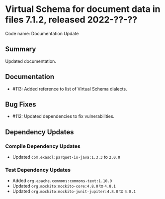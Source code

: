 # Virtual Schema for document data in files 7.1.2, released 2022-??-??

Code name: Documentation Update

## Summary

Updated documentation.

## Documentation

* #113: Added reference to list of Virtual Schema dialects.

## Bug Fixes

* #112: Updated dependencies to fix vulnerabilities.

## Dependency Updates

### Compile Dependency Updates

* Updated `com.exasol:parquet-io-java:1.3.3` to `2.0.0`

### Test Dependency Updates

* Added `org.apache.commons:commons-text:1.10.0`
* Updated `org.mockito:mockito-core:4.8.0` to `4.8.1`
* Updated `org.mockito:mockito-junit-jupiter:4.8.0` to `4.8.1`
